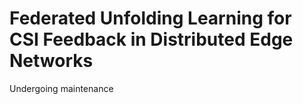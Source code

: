 # Federated Unfolding Learning for CSI Feedback in Distributed Edge Networks
Undergoing  maintenance
